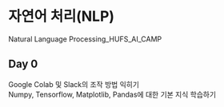# 자연어 처리(NLP)
Natural Language Processing_HUFS_AI_CAMP

## Day 0
Google Colab 및 Slack의 조작 방법 익히기 <br>
Numpy, Tensorflow, Matplotlib, Pandas에 대한 기본 지식 학습하기
